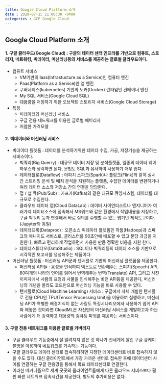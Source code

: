 ```yaml
---
title: Google Cloud Platform 소개
date : 2020-07-15 21:06:30 -0400
categories : GCP Google Cloud
---
```


## Google Cloud Platform 소개



#### 1. 구글 클라우드(Google Cloud) : 구글의 데이터 센터 인프라를 기반으로 컴퓨트, 스토리지, 네트워킹, 빅데이터, 머신러닝등의 서비스를 제공하는 글로벌 클라우드이다. 
* 컴퓨트 서비스
    - VM기반의 Iaas(Infrastucture as a Service)인 컴퓨터 엔진
    - Paas(Platform as a Service)인 앱 엔진
    - 쿠버네티스(kubernetes) 기반의 도커(Docker) 런타임인 컨테이너 엔진
    - My SQL 서비스(Google Cloud SQL)
    - 대용량을 저장하기 위한 오브젝트 스토리지 서비스(Google Cloud Storage)
* 특징
    - 빅데이터와 머신러닝 서비스
    - 구글 전용 네드워크를 이용한 글로벌 에버리지
    - 저렴한 가격모델



#### 2. 빅데이터와 머신러닝 서비스
* 빅데이터 플렛폼 : 데이터를 분석하기위한 데이터 수집, 가공, 저장기능을 제공하는 서비스이다.
    - 빅쿼리(Big Querry) : 대규모 데이터 저장 및 분석플렛폼, 일종의 데이터 웨어하우스라 생각하면 된다, 문법도 SQL과 유사하여 사용하기 매우 쉽다.
    - 데이터플로(Dataflow) : 아파치 스파크(Spark)나 플링크(Flink)와 같이 실시간 스트리밍 분석 및 배치 분석을 지원하는 플렛폼, 수집한 데이터를 변환하거나 여러 데이터 소스와 저장소 간의 연결을 담당한다.
    - 펍 / 섭 큐(Pub/Sub) : 카프카(Kafka)와 같은 대규모 큐잉시스템, 데이터를 대규모로 수집한다.
    - 클라우드 데이터 랩(Cloud DataLab) : 데이터 사이언티스트나 엔지니어가 여러가지 데이터소스에 접속해서 MS워드와 같은 환경에서 작업내용을 저장하고, 구글 빅쿼리 등과 연결해서 바로 질의를 수행할 수 있는 웹기반 제작도구이다.(Jupyter와 동일)
    - 데이터프록(Dataproc) : 오픈소스 빅데이터 플렛폼인 하둡(Hadoop)과 스파크의 매니지드 서비스로, 클러스터를 90초안에 배포할 수 있고 분당 과금을 지원한다, 빠르고 편리하게 작업하면서 사용한 만큼 정확한 비용을 지원 한다.
    - 데이터스튜디오(DataStudio) : SQL이나 빅쿼리등의 데이터 소스를 기반으로 시각적인 보고서를 생성해주는 제품이다.
* 머신러닝 플렛폼 : 머신러닝 API군과 텐서플로 기반의 머신러닝 플렛폼을 제공한다.
    - 머신러닝 API들 : 음성을 인식하여 텍스트로 변환해주는 스피치(Speach) API, 80여개의 나라의 언어를 읽어서 번역해주는 번역(Translate) API, 그리고 사진 이미지에서 사람의 표정과 사물을 인식해주는 비전 API등을 제공한다, 머신러닝의 개념을 몰라도 코드만으로 머신러닝 기능을 바로 사용할 수 있다.
    - 텐서플로(Cloud Machine Learning) 서비스 : 구글에서 자체 개발한 텐서플로 전용 CPU인 TPU(Tensor Processing Unit)을 이용하여 실행하고, 머신러닝 API가 특별한 배경지식이 없는 사람도 특정시나리오에서 사용하기 쉽게 API화 해놓은 것이라면 CloudML은 자신만의 머신러닝 서비스를 개발하고자 하는 사람에게 더 강력하고 대용량의 컴퓨팅 파워를 제공하는 서비스이다.



#### 3. 구글 전용 네트워크를 이용한 글로벌 커버리지 
* 구글 클라우드 기능중에서 잘 알려지지 않은 것 하나가 전세계에 깔린 구글 광케이블망을 이용하여 네트워크를 가속하는 기능이다.
* 구글 클라우드 데이터 센터로 접속하려하면 지정한 데이터센터로 바로 접속하지 않을 수도 있다, 대신 클라이언트에서 가장 가까운 센터로 접속한 후에 데이터센터 사이를 연결하는 구글 전용망을 통해서 목표 데이터센터로 연결한다.
* 이러한 메커니즘으로 세계 곳곳의 클라이언트들에게 다른 클라우드 서비스보다 훨씬 빠른 네트워크 접속시간을 제공한다, 별도의 추가비용은 없다. 
